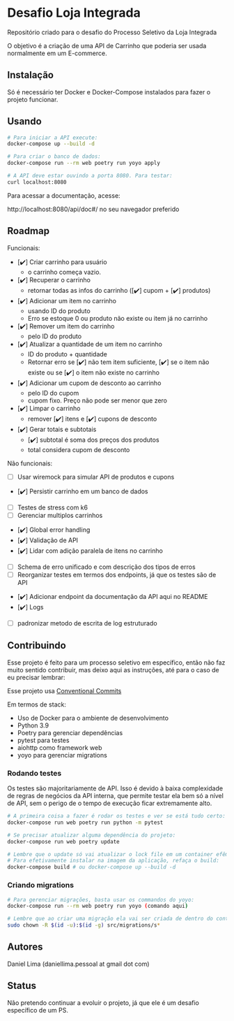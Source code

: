 # Desafio Loja Integrada
Repositório criado para o desafio do Processo Seletivo da Loja Integrada

O objetivo é a criação de uma API de Carrinho que poderia ser usada normalmente em um E-commerce.

## Instalação

Só é necessário ter Docker e Docker-Compose instalados para fazer o projeto funcionar.

## Usando

```bash
# Para iniciar a API execute:
docker-compose up --build -d

# Para criar o banco de dados:
docker-compose run --rm web poetry run yoyo apply

# A API deve estar ouvindo a porta 8080. Para testar:
curl localhost:8080
```

Para acessar a documentação, acesse:

http://localhost:8080/api/doc#/ no seu navegador preferido

## Roadmap

Funcionais:
- [✔️] Criar carrinho para usuário
    - o carrinho começa vazio.
- [✔️] Recuperar o carrinho
    - retornar todas as infos do carrinho ([✔️] cupom + [✔️] produtos)
- [✔️] Adicionar um item no carrinho
    - usando ID do produto
    - Erro se estoque 0 ou produto não existe ou item já no carrinho
- [✔️] Remover um item do carrinho
    - pelo ID do produto
- [✔️] Atualizar a quantidade de um item no carrinho
    - ID do produto + quantidade
    - Retornar erro se [✔️] não tem item suficiente, [✔️] se o item não existe ou se [✔️] o item não existe no carrinho
- [✔️] Adicionar um cupom de desconto ao carrinho
    - pelo ID do cupom
    - cupom fixo. Preço não pode ser menor que zero 
- [✔️] Limpar o carrinho 
    - remover [✔️] itens e [✔️] cupons de desconto
- [✔️] Gerar totais e subtotais
    - [✔️] subtotal é soma dos preços dos produtos
    - total considera cupom de desconto


Não funcionais:
- [ ] Usar wiremock para simular API de produtos e cupons
- [✔️] Persistir carrinho em um banco de dados
- [ ] Testes de stress com k6
- [ ] Gerenciar multiplos carrinhos
- [✔️] Global error handling
- [✔️] Validação de API
- [✔️] Lidar com adição paralela de itens no carrinho
- [ ] Schema de erro unificado e com descrição dos tipos de erros
- [ ] Reorganizar testes em termos dos endpoints, já que os testes são de API
- [✔️] Adicionar endpoint da documentação da API aqui no README
- [✔️] Logs
- [ ] padronizar metodo de escrita de log estruturado

## Contribuindo

Esse projeto é feito para um processo seletivo em específico, então não faz muito sentido contribuir, mas deixo aqui as instruções, até para o caso de eu precisar lembrar:

Esse projeto usa [Conventional Commits](https://www.conventionalcommits.org/en/v1.0.0/)

Em termos de stack:
- Uso de Docker para o ambiente de desenvolvimento
- Python 3.9
- Poetry para gerenciar dependências
- pytest para testes
- aiohttp como framework web
- yoyo para gerenciar migrations

### Rodando testes

Os testes são majoritariamente de API. Isso é devido à baixa complexidade de regras de negócios da API interna, que permite testar ela bem só a nível de API, sem o perigo de o tempo de execução ficar extremamente alto.

```bash
# A primeira coisa a fazer é rodar os testes e ver se está tudo certo:
docker-compose run web poetry run python -m pytest 

# Se precisar atualizar alguma dependência do projeto:
docker-compose run web poetry update

# Lembre que o update só vai atualizar o lock file em um container efêmero. 
# Para efetivamente instalar na imagem da aplicação, refaça o build:
docker-compose build # ou docker-compose up --build -d
```

### Criando migrations

```bash
# Para gerenciar migrações, basta usar os commandos do yoyo:
docker-compose run --rm web poetry run yoyo (comando aqui)

# Lembre que ao criar uma migração ela vai ser criada de dentro do container, como root. Então é preciso dar permissões para seu usuário:
sudo chown -R $(id -u):$(id -g) src/migrations/s*
```

## Autores

Daniel Lima (daniellima.pessoal at gmail dot com)

## Status

Não pretendo continuar a evoluir o projeto, já que ele é um desafio específico de um PS.

